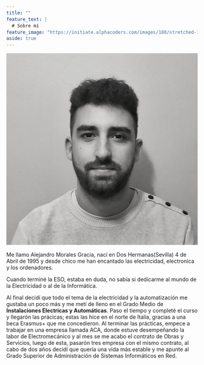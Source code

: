 ```yaml
---
title: ""
feature_text: |
  # Sobre mí
feature_image: "https://initiate.alphacoders.com/images/180/stretched-1920-1080-180978.png?8870"
aside: true
---
```


![Alejandro Morales Gracia](/assets/logos/Foto_Carnet_BlancoNegro.jpeg)

Me llamo Alejandro Morales Gracia, nací en Dos Hermanas(Sevilla) 4 de Abril de 1995 y desde chico me han encantado las electricidad, electronica y los ordenadores. 

Cuando terminé la ESO, estaba en duda, no sabía si dedicarme al mundo de la Electricidad o al de la Informática.

Al final decidí que todo el tema de la electricidad y la automatización me gustaba un poco más y me metí de lleno en el Grado Medio de **Instalaciones Electricas y Automáticas**. Paso el tiempo y completé el curso y llegarón las prácicas; estas las hice en el norte de Italia, gracias a una beca Erasmus+ que me concedieron. Al terminar las prácticas, empece a trabajar en una empresa llamada ACA, donde estuve desempeñando la labor de Electromecánico y al mes se me acabo el contrato de Obras y Servicios, luego de esta, pasarón tres empresa con el mismo contrato, al cabo de dos años decidí que quería una vida más estable y me apunte al Grado Superior de Administración de Sistemas Informáticos en Red.